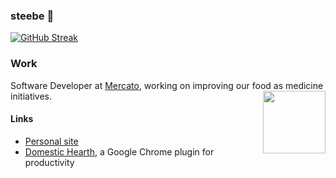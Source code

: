 ### steebe 🌮

[![GitHub Streak](http://github-readme-streak-stats.herokuapp.com?user=steebe&theme=dark&background=000000)](https://git.io/streak-stats)

### Work
Software Developer at [Mercato](https://mercato.com), working on improving our food as medicine initiatives.
<a href="https://mercato.com"><img align="right" width="100" height="100" src="https://github.com/steebe/steebe/assets/22264597/2b53bfc0-004c-440e-a898-8632ac3006ca"/></a>

#### Links
- [Personal site](https://steebe.dev)
- [Domestic Hearth](https://chromewebstore.google.com/detail/domestic-hearth/gkfinngilpdbfjmmgcnjikelebdldcik?hl=en), a Google Chrome plugin for productivity
